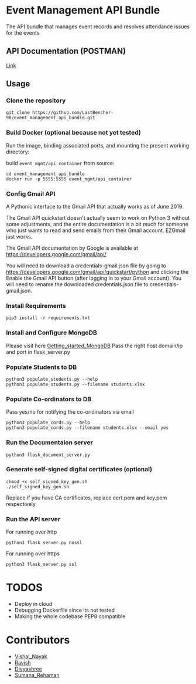 # Event Management API Bundle

The API bundle that manages event records and resolves attendance issues for the events


## API Documentation (POSTMAN)

[Link](https://documenter.getpostman.com/view/9043780/SVtR3rAM?version=latest)


## Usage


### Clone the repository


    git clone https://github.com/LastBencher-98/event_management_api_bundle.git




### Build Docker (optional because not yet tested)

Run the image, binding associated ports, and mounting the present working
directory:

 build `event_mgmt/api_container` from source:
 
    cd event_management_api_bundle
    docker run -p 5555:5555 event_mgmt/api_container 


### Config Gmail API
A Pythonic interface to the Gmail API that actually works as of June 2019.

The Gmail API quickstart doesn't actually seem to work on Python 3 without some adjustments, and the entire documentation is a bit much for someone who just wants to read and send emails from their Gmail account. EZGmail just works.

The Gmail API documentation by Google is available at https://developers.google.com/gmail/api/

You will need to download a credentials-gmail.json file by going to https://developers.google.com/gmail/api/quickstart/python and clicking the Enable the Gmail API button (after logging in to your Gmail account). You will need to rename the downloaded credentials.json file to credentials-gmail.json.


###  Install Requirements

    pip3 install -r requirements.txt


### Install and Configure MongoDB 

Please visit here [Getting_started_MongoDB](https://docs.mongodb.com/manual/tutorial/getting-started/)
Pass the right host domain/ip and port in flask_server.py


### Populate Students to DB

    python3 populate_students.py --help
    python3 populate_students.py --filename students.xlsx 


### Populate Co-ordinators to DB

Pass yes/no for notifying the co-oridinators via email

    python3 populate_cords.py --help
    python3 populate_cords.py --filename students.xlsx --email yes


### Run the Documentaion server

    python3 flask_document_server.py


### Generate self-signed digital certificates (optional) 


    chmod +x self_signed_key_gen.sh
    ./self_signed_key_gen.sh

Replace if you have CA certificates, replace cert.pem and key.pem respectively


### Run  the API server 

For running over http

    python3 flask_server.py nossl


For running over https

    python3 flask_server.py ssl
# TODOS
* Deploy in cloud 
* Debugging Dockerfile since its not tested
* Making the whole codebase PEP8 compatible

# Contributors

* [Vishal_Nayak](https://github.com/LastBencher-98)<br>
* [Ravish](https://github.com/ravish0007)<br>
* [Divyashree](https://github.com/DivyashreeNaik)<br>
* [Sumana_Rehaman](https://github.com/nismiya)<br>



